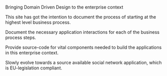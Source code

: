 # 
Bringing Domain Driven Design to the enterprise context

This site has got the intention to document the process of starting at the highest level business process.

Document the necessary application interactions for each of the business process steps.

Provide source-code for vital components needed to build the applications in this enterprise context.

Slowly evolve towards a source available social network application, which is EU-legislation compliant.
